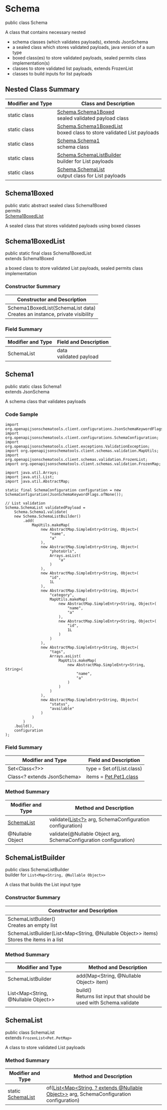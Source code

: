 # Schema
public class Schema

A class that contains necessary nested
- schema classes (which validates payloads), extends JsonSchema
- a sealed class which stores validated payloads, java version of a sum type
- boxed class(es) to store validated payloads, sealed permits class implementation(s)
- classes to store validated list payloads, extends FrozenList
- classes to build inputs for list payloads

## Nested Class Summary
| Modifier and Type | Class and Description |
| ----------------- | ---------------------- |
| static class | [Schema.Schema1Boxed](#schema1boxed)<br> sealed validated payload class |
| static class | [Schema.Schema1BoxedList](#schema1boxedlist)<br> boxed class to store validated List payloads |
| static class | [Schema.Schema1](#schema1)<br> schema class |
| static class | [Schema.SchemaListBuilder](#schemalistbuilder)<br> builder for List payloads |
| static class | [Schema.SchemaList](#schemalist)<br> output class for List payloads |

## Schema1Boxed
public static abstract sealed class Schema1Boxed<br>
permits<br>
[Schema1BoxedList](#schema1boxedlist)

A sealed class that stores validated payloads using boxed classes

## Schema1BoxedList
public static final class Schema1BoxedList<br>
extends Schema1Boxed

a boxed class to store validated List payloads, sealed permits class implementation

### Constructor Summary
| Constructor and Description |
| --------------------------- |
| Schema1BoxedList(SchemaList data)<br>Creates an instance, private visibility |

### Field Summary
| Modifier and Type | Field and Description |
| ----------------- | ---------------------- |
| SchemaList | data<br>validated payload |

## Schema1
public static class Schema1<br>
extends JsonSchema

A schema class that validates payloads

### Code Sample
```
import org.openapijsonschematools.client.configurations.JsonSchemaKeywordFlags;
import org.openapijsonschematools.client.configurations.SchemaConfiguration;
import org.openapijsonschematools.client.exceptions.ValidationException;
import org.openapijsonschematools.client.schemas.validation.MapUtils;
import org.openapijsonschematools.client.schemas.validation.FrozenList;
import org.openapijsonschematools.client.schemas.validation.FrozenMap;

import java.util.Arrays;
import java.util.List;
import java.util.AbstractMap;

static final SchemaConfiguration configuration = new SchemaConfiguration(JsonSchemaKeywordFlags.ofNone());

// List validation
Schema.SchemaList validatedPayload =
    Schema.Schema1.validate(
    new Schema.SchemaListBuilder()
        .add(
            MapUtils.makeMap(
                new AbstractMap.SimpleEntry<String, Object>(
                    "name",
                    "a"
                ),
                new AbstractMap.SimpleEntry<String, Object>(
                    "photoUrls",
                    Arrays.asList(
                        "a"
                    )
                ),
                new AbstractMap.SimpleEntry<String, Object>(
                    "id",
                    1L
                ),
                new AbstractMap.SimpleEntry<String, Object>(
                    "category",
                    MapUtils.makeMap(
                        new AbstractMap.SimpleEntry<String, Object>(
                            "name",
                            "a"
                        ),
                        new AbstractMap.SimpleEntry<String, Object>(
                            "id",
                            1L
                        )
                    )
                ),
                new AbstractMap.SimpleEntry<String, Object>(
                    "tags",
                    Arrays.asList(
                        MapUtils.makeMap(
                            new AbstractMap.SimpleEntry<String, String>(
                                "name",
                                "a"
                            )
                        )
                    )
                ),
                new AbstractMap.SimpleEntry<String, Object>(
                    "status",
                    "available"
                )
            )
        )
    .build(),
    configuration
);
```

### Field Summary
| Modifier and Type | Field and Description |
| ----------------- | ---------------------- |
| Set<Class<?>> | type = Set.of(List.class) |
| Class<? extends JsonSchema> | items = [Pet.Pet1.class](../../../../../components/schemas/Pet.md#pet1) |

### Method Summary
| Modifier and Type | Method and Description |
| ----------------- | ---------------------- |
| [SchemaList](#schemalist) | validate([List<?>](#schemalistbuilder) arg, SchemaConfiguration configuration) |
| @Nullable Object | validate(@Nullable Object arg, SchemaConfiguration configuration) |
## SchemaListBuilder
public class SchemaListBuilder<br>
builder for `List<Map<String, @Nullable Object>>`

A class that builds the List input type

### Constructor Summary
| Constructor and Description |
| --------------------------- |
| SchemaListBuilder()<br>Creates an empty list |
| SchemaListBuilder(List<Map<String, @Nullable Object>> items)<br>Stores the items in a list |

### Method Summary
| Modifier and Type | Method and Description |
| ----------------- | ---------------------- |
| SchemaListBuilder | add(Map<String, @Nullable Object> item) |
| List<Map<String, @Nullable Object>> | build()<br>Returns list input that should be used with Schema.validate |

## SchemaList
public class SchemaList<br>
extends `FrozenList<Pet.PetMap>`

A class to store validated List payloads

### Method Summary
| Modifier and Type | Method and Description |
| ----------------- | ---------------------- |
| static [SchemaList](#schemalist) | of([List<Map<String, ? extends @Nullable Object>>](#schemalistbuilder) arg, SchemaConfiguration configuration) |

